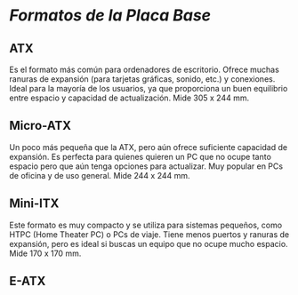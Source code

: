 # *Formatos de la Placa Base* #

## ATX ##
Es el formato más común para ordenadores de escritorio. Ofrece muchas ranuras de expansión (para tarjetas gráficas, sonido, etc.) y conexiones. Ideal para la mayoría de los usuarios, ya que proporciona un buen equilibrio entre espacio y capacidad de actualización. Mide 305 x 244 mm.

## Micro-ATX ##
Un poco más pequeña que la ATX, pero aún ofrece suficiente capacidad de expansión. Es perfecta para quienes quieren un PC que no ocupe tanto espacio pero que aún tenga opciones para actualizar. Muy popular en PCs de oficina y de uso general. Mide 244 x 244 mm.

## Mini-ITX ##
Este formato es muy compacto y se utiliza para sistemas pequeños, como HTPC (Home Theater PC) o PCs de viaje. Tiene menos puertos y ranuras de expansión, pero es ideal si buscas un equipo que no ocupe mucho espacio. Mide 170 x 170 mm.

## E-ATX ##

